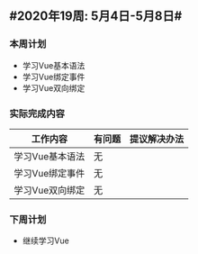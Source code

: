 ## #2020年19周: 5月4日-5月8日#

### 本周计划

* 学习Vue基本语法
* 学习Vue绑定事件
* 学习Vue双向绑定

### 实际完成内容

| 工作内容 | 有问题 | 提议解决办法 |
| ------ | ------ | :----- |
| 学习Vue基本语法 | 无 |  |
| 学习Vue绑定事件 | 无 |  |
| 学习Vue双向绑定 | 无 |  |

### 下周计划

* 继续学习Vue

  

  

  


